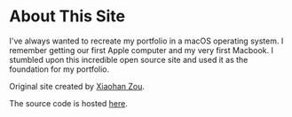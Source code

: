 # About This Site

I've always wanted to recreate my portfolio in a macOS operating system. I remember getting our first Apple computer and my very first Macbook. I stumbled upon this incredible open source site and used it as the foundation for my portfolio.

Original site created by [Xiaohan Zou](https://zxh.me/).

The source code is hosted [here](https://github.com/Renovamen/playground-macos).
